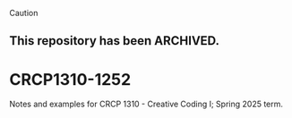 > [!CAUTION]
> ## This repository has been ARCHIVED.

# CRCP1310-1252

Notes and examples for CRCP 1310 - Creative Coding I; Spring 2025 term.
